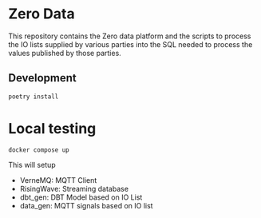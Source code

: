 # Zero Data
This repository contains the Zero data platform and the scripts to process the IO lists supplied by various parties into the SQL needed to process the values published by those parties.

## Development
```bash
poetry install
```

# Local testing

```bash
docker compose up
```

This will setup
 - VerneMQ: MQTT Client
 - RisingWave: Streaming database
 - dbt_gen: DBT Model based on IO List
 - data_gen: MQTT signals based on IO list
